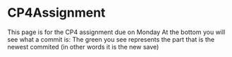 # CP4Assignment
This page is for the CP4 assignment due on Monday
At the bottom you will see what a commit is:
The green you see represents the part that is the newest commited (in other words it is the new save)
